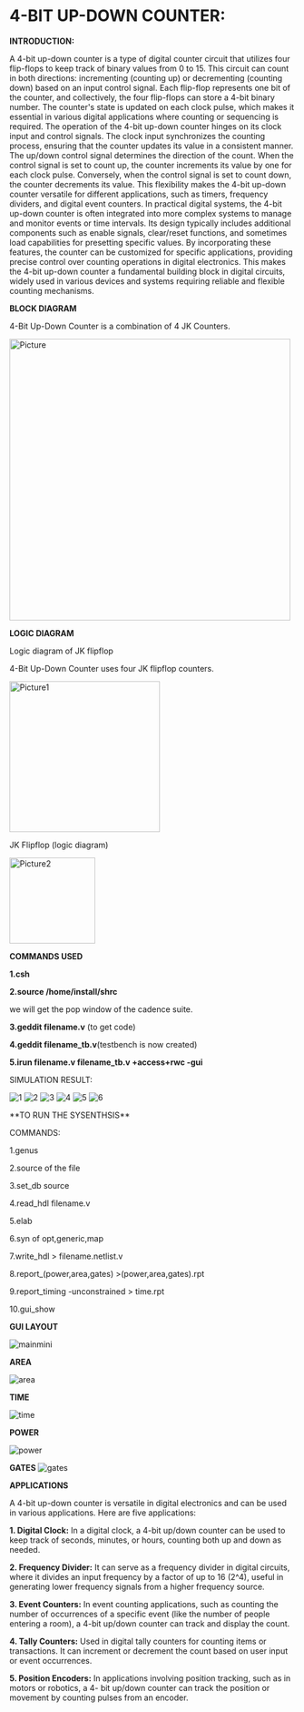 # 4-BIT UP-DOWN COUNTER:
**INTRODUCTION:**</p>
A 4-bit up-down counter is a type of digital counter circuit that utilizes four flip-flops to keep track of 
binary values from 0 to 15. This circuit can count in both directions: incrementing (counting 
up) or decrementing (counting down) based on an input control signal. Each flip-flop represents 
one bit of the counter, and collectively, the four flip-flops can store a 4-bit binary number. The 
counter's state is updated on each clock pulse, which makes it essential in various digital 
applications where counting or sequencing is required.
The operation of the 4-bit up-down counter hinges on its clock input and control signals. The clock 
input synchronizes the counting process, ensuring that the counter updates its value in a 
consistent manner. The up/down control signal determines the direction of the count. When the 
control signal is set to count up, the counter increments its value by one for each clock pulse. 
Conversely, when the control signal is set to count down, the counter decrements its value. This 
flexibility makes the 4-bit up-down counter versatile for different applications, such as timers, 
frequency dividers, and digital event counters.
In practical digital systems, the 4-bit up-down counter is often integrated into more complex systems 
to manage and monitor events or time intervals. Its design typically includes additional 
components such as enable signals, clear/reset functions, and sometimes load capabilities for 
presetting specific values. By incorporating these features, the counter can be customized for 
specific applications, providing precise control over counting operations in digital electronics. 
This makes the 4-bit up-down counter a fundamental building block in digital circuits, widely 
used in various devices and systems requiring reliable and flexible counting mechanisms.</p>
**BLOCK DIAGRAM**</p>
4-Bit Up-Down Counter is a combination of 4 JK Counters.</p>
<img width="495" alt="Picture" src="https://github.com/user-attachments/assets/2ff15fdc-4cf1-4679-88c3-770df5bd5070"></p>
**LOGIC DIAGRAM**</p>
Logic diagram of JK flipflop</p>
 4-Bit Up-Down Counter uses four JK flipflop counters.</p>
<img width="265" alt="Picture1" src="https://github.com/user-attachments/assets/edcc66a4-f4cd-48fb-bde3-5d59fd56824e"></p>
JK Flipflop (logic diagram)</p>
<img width="151" alt="Picture2" src="https://github.com/user-attachments/assets/a8fed6b9-ac86-452a-aed1-34a017a7a4c0"></p>
**COMMANDS USED**</p>
**1.csh**</p>
**2.source /home/install/shrc**</p>
we will get the pop window of the cadence suite.<p>
**3.geddit filename.v** (to get code)</p>
**4.geddit filename_tb.v**(testbench is now created)</p>
**5.irun filename.v filename_tb.v +access+rwc -gui**</p>
SIMULATION RESULT:</p>
![1](https://github.com/user-attachments/assets/0f8d9710-75f3-4669-a7b2-bfad45014cb6)
![2](https://github.com/user-attachments/assets/ca822a2e-29f9-407e-868b-1d063ee0458d)
![3](https://github.com/user-attachments/assets/381c7866-a14e-42c5-b6bd-cbbc64d74bf4)
![4](https://github.com/user-attachments/assets/59dd7fe5-5fe3-412d-8003-2f42498d91dc)
![5](https://github.com/user-attachments/assets/879676a1-4ee3-4ba1-984f-50e459eab02c)
![6](https://github.com/user-attachments/assets/47951d54-95e7-4152-bc8e-d9e80e7c413f)
</p>
**TO RUN THE SYSENTHSIS**</p>
COMMANDS:</p>
1.genus</p>
2.source of the file</p>
3.set_db source</p>
4.read_hdl filename.v</p>
5.elab</p>
6.syn of opt,generic,map</p>
7.write_hdl > filename.netlist.v</p>
8.report_(power,area,gates) >(power,area,gates).rpt</p>
9.report_timing -unconstrained > time.rpt</p>
10.gui_show</p>

**GUI LAYOUT**</p>
![mainmini](https://github.com/user-attachments/assets/29593131-6676-4154-a5b4-8c7a9c2b209f)</p>
**AREA**</p>
![area](https://github.com/user-attachments/assets/a0a3b4fe-49e5-4950-962f-5f823c9aa2aa)</p>
**TIME**</p>
![time](https://github.com/user-attachments/assets/18570ed6-af75-4a20-af92-7ccaf5d4aeb6)</p>
**POWER**</p>
![power](https://github.com/user-attachments/assets/4c9ff86e-d7c0-4694-bb3a-0f45a2891ff7)</p>
**GATES**
![gates](https://github.com/user-attachments/assets/178a1dcf-5a2e-44b6-8ce6-5bd076b45142)</p>

**APPLICATIONS**</p>
A 4-bit up-down counter is versatile in digital electronics and can be used in various applications. 
Here are five applications:</p>
**1. Digital Clock:** In a digital clock, a 4-bit up/down counter can be used to keep track of seconds, 
minutes, or hours, counting both up and down as needed.</p>
**2. Frequency Divider:** It can serve as a frequency divider in digital circuits, where it divides an 
input frequency by a factor of up to 16 (2^4), useful in generating lower frequency signals from a 
higher frequency source.</p>
**3. Event Counters:** In event counting applications, such as counting the number of occurrences of a 
specific event (like the number of people entering a room), a 4-bit up/down counter can track and 
display the count.</p>
**4. Tally Counters:** Used in digital tally counters for counting items or transactions. It can increment 
or decrement the count based on user input or event occurrences.</p>
**5. Position Encoders:** In applications involving position tracking, such as in motors or robotics, a 4-
bit up/down counter can track the position or movement by counting pulses from an encoder.</p>
